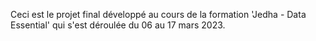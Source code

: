Ceci est le projet final développé au cours de la formation 
'Jedha - Data Essential' qui s'est déroulée du 06 au 17 mars 2023.
